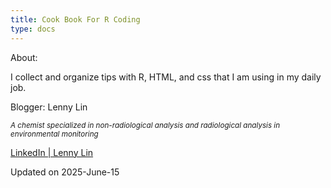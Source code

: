 ```yaml
---
title: Cook Book For R Coding
type: docs
---
```


About:  

I collect and organize tips with R, HTML, and css that I am using in my daily job.



Blogger: Lenny Lin

<i style = "font-size: smaller">A chemist specialized in non-radiological analysis and radiological analysis in environmental monitoring</i>

<a href = "https://www.linkedin.com/in/lenny-lin/" target="_blank" rel="noopener noreferrer">LinkedIn | Lenny Lin</a>


Updated on 2025-June-15